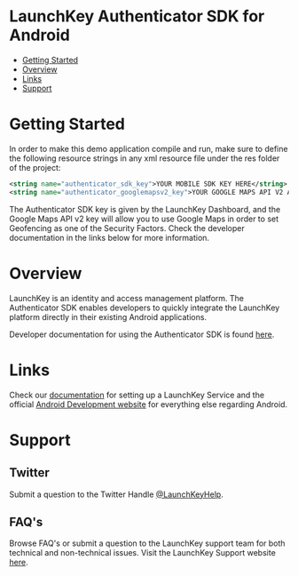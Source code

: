 # LaunchKey Authenticator SDK for Android

  * [Getting Started](#gettingstarted)
  * [Overview](#overview)
  * [Links](#links)
  * [Support](#support)

# <a name="gettingstarted"></a>Getting Started

In order to make this demo application compile and run, make sure to define the following 
resource strings in any xml resource file under the res folder of the project:

```xml
<string name="authenticator_sdk_key">YOUR MOBILE SDK KEY HERE</string>
<string name="authenticator_googlemapsv2_key">YOUR GOOGLE MAPS API V2 ANDROID KEY HERE</string>
```

The Authenticator SDK key is given by the LaunchKey Dashboard, and the Google Maps API v2 
key will allow you to use Google Maps in order to set Geofencing as one of the Security 
Factors. Check the developer documentation in the links below for more information.

# <a name="overview"></a>Overview

LaunchKey is an identity and access management platform. The Authenticator SDK enables 
developers to quickly integrate the LaunchKey platform directly 
in their existing Android applications.

Developer documentation for using the Authenticator SDK is found [here](https://docs.launchkey.com/authenticator-sdk/integrate-authenticator-sdk-android-v3.html).

#  <a name="links"></a>Links

  Check our [documentation](https://docs.launchkey.com/authenticator-sdk/before-you-begin.html) for setting up
  a LaunchKey Service and the official [Android Development website](https://d.android.com)
  for everything else regarding Android.

#  <a name="support"></a>Support

## Twitter

Submit a question to the Twitter Handle [@LaunchKeyHelp](https://twitter.com/LaunchKeyHelp).

## FAQ's

Browse FAQ's or submit a question to the LaunchKey support team for both
technical and non-technical issues. Visit the LaunchKey Support website [here](https://www.iovation.com/contact).
